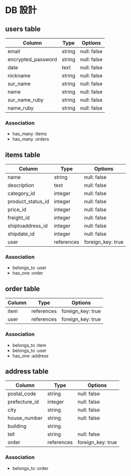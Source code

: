 # DB 設計

## users table

| Column             | Type                | Options                 |
|--------------------|---------------------|-------------------------|
| email              | string              | null: false             |
| encrypted_password | string              | null: false             |
| date               | text                | null: false             |
| nickname           | string              | null: false             |
| sur_name           | string              | null: false             |
| name               | string              | null: false             |
| sur_name_ruby      | string              | null: false             |
| name_ruby          | string              | null: false             |

### Association

* has_many :items
* has_many :orders

## items table

| Column            | Type       | Options           |
|-------------------|------------|-------------------|
| name              | string     | null: false       |
| description       | text       | null: false       |
| category_id       | integer    | null: false       |
| product_status_id | integer    | null: false       |
| price_id          | integer    | null: false       |
| freight_id        | integer    | null: false       |
| shiptoaddress_id  | integer    | null: false       |
| shipdate_id       | integer    | null: false       |
| user              | references | foreign_key: true |

### Association

- belongs_to :user
- has_one :order

## order table

| Column        | Type       | Options           |
|---------------|------------|-------------------|
| item          | references | foreign_key: true |
| user          | references | foreign_key: true |

### Association

- belongs_to :item
- belongs_to :user
- has_one :address

## address table

| Column        | Type       | Options           |
|---------------|------------|-------------------|
| postal_code   | string     | null: false       |
| prefecture_id | integer    | null: false       |
| city          | string     | null: false       |
| house_number  | string     | null: false       |
| building      | string     |                   |
| tell          | string     | null: false       |
| order         | references | foreign_key: true |

### Association

- belongs_to :order